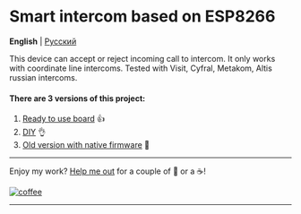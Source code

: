 # Smart intercom based on ESP8266
**English** | [Русский](https://github.com/Anonym-tsk/smart-domofon/blob/master/README.md)

This device can accept or reject incoming call to intercom. It only works with coordinate line intercoms. Tested with Visit, Cyfral, Metakom, Altis russian intercoms.

#### There are 3 versions of this project:
1. [Ready to use board](https://github.com/Anonym-tsk/smart-domofon/blob/master/ge1mer/README_EN.md) 👍
2. [DIY](https://github.com/Anonym-tsk/smart-domofon/blob/master/esphome/README_EN.md) 👌
3. [Old version with native firmware](https://github.com/Anonym-tsk/smart-domofon/blob/master/native/README_EN.md) 💩

---

Enjoy my work? [Help me out](http://yasobe.ru/na/esphome) for a couple of :beers: or a :coffee:!

[![coffee](https://www.buymeacoffee.com/assets/img/custom_images/black_img.png)](http://yasobe.ru/na/esphome)

---
